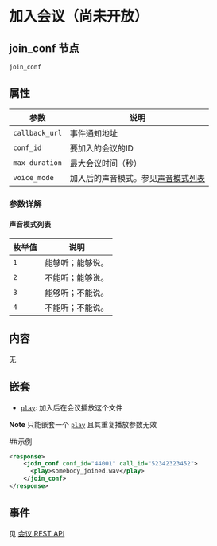 # 加入会议（尚未开放）

## join_conf 节点

```
join_conf
```

## 属性

| 参数                  | 说明                                      |
| --------------------- |  ---------------------------------------- |
| `callback_url`        | 事件通知地址                              |
| `conf_id`             | 要加入的会议的ID                          |
| `max_duration`        | 最大会议时间（秒）                        |
| `voice_mode`          | 加入后的声音模式。参见[声音模式列表](#声音模式列表) |

### 参数详解

#### 声音模式列表 
| 枚举值  | 说明                                  |
| ---- | ---------------------------------------- |
| `1`  | 能够听；能够说。 |
| `2`  | 不能听；能够说。 |
| `3`  | 能够听；不能说。 |
| `4`  | 不能听；不能说。 |


## 内容
   无

## 嵌套

- [`play`](play.md): 加入后在会议播放这个文件

**Note** 只能嵌套一个 [`play`](play.md) 且其重复播放参数无效

##示例

```xml
<response>
    <join_conf conf_id="44001" call_id="52342323452">
      <play>somebody_joined.wav</play>
    </join_conf>
</response>
```

## 事件

见 [会议 REST API](/docs/conf/create.md)
